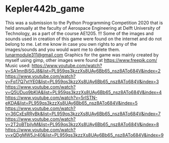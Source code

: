 # Kepler442b_game
This was a submission to the Python Programming Competition 2020 that is held annually at the faculty of Aerospace Engineering at Delft University of Technology, as a part of the course AE1205.
!!! Some of the images and sounds used in creation of this game were found on the internet and do not belong to me. 
Let me know in case you own rights to any of the images/sounds and you would want me to delete them. lunarmodule311@gmail.com
Graphics for the game was mainly created by myself using gimp, other images were found at https://www.freepik.com/
Music used: 
https://www.youtube.com/watch?v=SA1mnBjSGJ8&list=PL959qs3kzzXs8UAy6Bb65_nsz8ATo684V&index=2
https://www.youtube.com/watch?v=Fq17Q7xtYE0&list=PL959qs3kzzXs8UAy6Bb65_nsz8ATo684V&index=3
https://www.youtube.com/watch?v=Q5UDuo9bKIA&list=PL959qs3kzzXs8UAy6Bb65_nsz8ATo684V&index=4
https://www.youtube.com/watch?v=5rISTN-eKDA&list=PL959qs3kzzXs8UAy6Bb65_nsz8ATo684V&index=5
https://www.youtube.com/watch?v=36CxEsRRyBk&list=PL959qs3kzzXs8UAy6Bb65_nsz8ATo684V&index=7
https://www.youtube.com/watch?v=2T2oBTbilyM&list=PL959qs3kzzXs8UAy6Bb65_nsz8ATo684V&index=8
https://www.youtube.com/watch?v=xQDgMW5Jr40&list=PL959qs3kzzXs8UAy6Bb65_nsz8ATo684V&index=9
